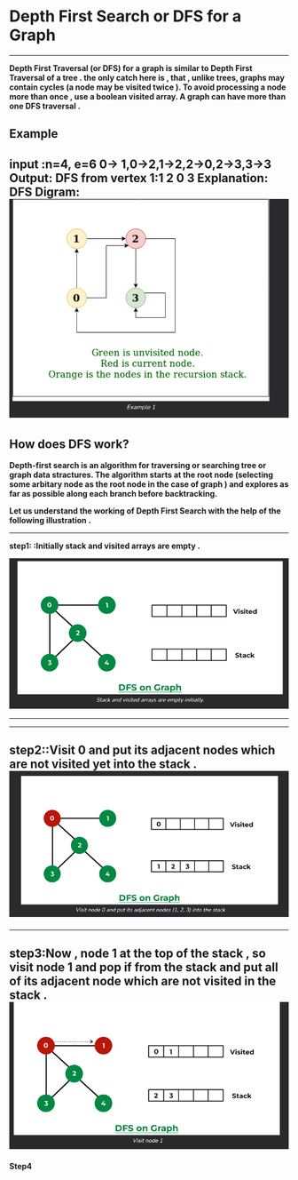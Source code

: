 # Depth First Search or DFS for a Graph
--------
<b>Depth First Traversal (or DFS)<b> for a graph is similar to Depth First Traversal of a tree . the only catch here is , that , unlike trees, graphs may contain cycles (a node may be visited twice ). To avoid processing a node more than once , use a boolean visited array. A graph can have more than one DFS traversal . 


**Example** 
--------
input :n=4, e=6
0-> 1,0->2,1->2,2->0,2->3,3->3
**Output**: DFS from vertex 1:1 2 0 3
**Explanation**:
**DFS Digram:**
![Alt text](image.png)
--------

## How does DFS work?

Depth-first search is an algorithm for traversing or searching tree or graph data stractures. The algorithm starts at the root node (selecting some arbitary node as the root node in the case of graph ) and explores as far as possible along each branch before backtracking.

Let us understand the working of Depth First Search  with the help of the following illustration . 

-------
**step1:** :Initially stack and visited arrays are empty .

![Alt text](image-1.png)

-------------

----------
**step2:**:Visit 0 and put its adjacent nodes which are not visited yet into the stack . 
![Alt text](image-2.png)
----------

-------
**step3**:Now , node 1 at the top of the stack , so visit node 1 and pop if from the stack and put all of its adjacent node which are not visited in the stack . 
![Alt text](image-3.png)
-------

**Step4**